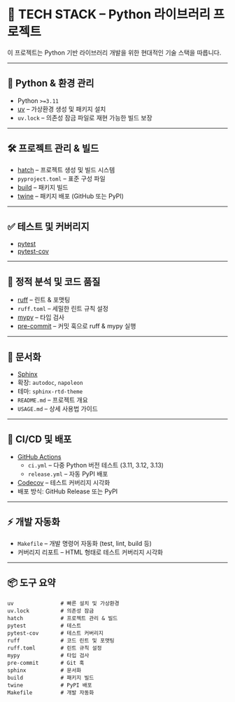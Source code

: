 # 🧱 TECH STACK – Python 라이브러리 프로젝트

이 프로젝트는 Python 기반 라이브러리 개발을 위한 현대적인 기술 스택을 따릅니다.

---

## 🐍 Python & 환경 관리

- Python `>=3.11`
- [uv](https://github.com/astral-sh/uv) – 가상환경 생성 및 패키지 설치
- `uv.lock` – 의존성 잠금 파일로 재현 가능한 빌드 보장

---

## 🛠 프로젝트 관리 & 빌드

- [hatch](https://hatch.pypa.io/) – 프로젝트 생성 및 빌드 시스템
- `pyproject.toml` – 표준 구성 파일
- [build](https://pypa-build.readthedocs.io/) – 패키지 빌드
- [twine](https://twine.readthedocs.io/) – 패키지 배포 (GitHub 또는 PyPI)

---

## ✅ 테스트 및 커버리지

- [pytest](https://docs.pytest.org/)
- [pytest-cov](https://pytest-cov.readthedocs.io/)

---

## 🧹 정적 분석 및 코드 품질

- [ruff](https://docs.astral.sh/ruff/) – 린트 & 포맷팅
- `ruff.toml` – 세밀한 린트 규칙 설정
- [mypy](https://mypy-lang.org/) – 타입 검사
- [pre-commit](https://pre-commit.com/) – 커밋 훅으로 ruff & mypy 실행

---

## 🧾 문서화

- [Sphinx](https://www.sphinx-doc.org/)
- 확장: `autodoc`, `napoleon`
- 테마: `sphinx-rtd-theme`
- `README.md` – 프로젝트 개요
- `USAGE.md` – 상세 사용법 가이드

---

## 🚀 CI/CD 및 배포

- [GitHub Actions](https://github.com/features/actions)
  - `ci.yml` – 다중 Python 버전 테스트 (3.11, 3.12, 3.13)
  - `release.yml` – 자동 PyPI 배포
- [Codecov](https://codecov.io/) – 테스트 커버리지 시각화
- 배포 방식: GitHub Release 또는 PyPI

---

## ⚡ 개발 자동화

- `Makefile` – 개발 명령어 자동화 (test, lint, build 등)
- 커버리지 리포트 – HTML 형태로 테스트 커버리지 시각화

---

## 📦 도구 요약

```
uv               # 빠른 설치 및 가상환경
uv.lock          # 의존성 잠금
hatch            # 프로젝트 관리 & 빌드
pytest           # 테스트
pytest-cov       # 테스트 커버리지
ruff             # 코드 린트 및 포맷팅
ruff.toml        # 린트 규칙 설정
mypy             # 타입 검사
pre-commit       # Git 훅
sphinx           # 문서화
build            # 패키지 빌드
twine            # PyPI 배포
Makefile         # 개발 자동화
```
